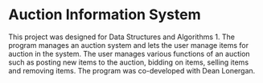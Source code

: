 # Auction Information System

This project was designed for Data Structures and Algorithms 1. The program manages an auction system and lets the user manage items for auction in the system.
The user manages various functions of an auction such as posting new items to the auction, bidding on items, selling items and removing items.
The program was co-developed with Dean Lonergan.
